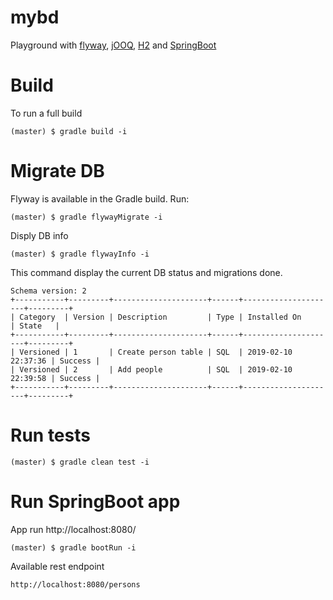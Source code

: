 # mybd
Playground with [flyway](https://flywaydb.org/), [jOOQ](https://www.jooq.org/), [H2](http://www.h2database.com/html/main.html) and [SpringBoot](http://spring.io/projects/spring-boot) 

# Build
To run a full build

    (master) $ gradle build -i
    
# Migrate DB
Flyway is available in the Gradle build. Run:

    (master) $ gradle flywayMigrate -i

Disply DB info

    (master) $ gradle flywayInfo -i
    
This command display the current DB status and migrations done.

    Schema version: 2
    +-----------+---------+---------------------+------+---------------------+---------+
    | Category  | Version | Description         | Type | Installed On        | State   |
    +-----------+---------+---------------------+------+---------------------+---------+
    | Versioned | 1       | Create person table | SQL  | 2019-02-10 22:37:36 | Success |
    | Versioned | 2       | Add people          | SQL  | 2019-02-10 22:39:58 | Success |
    +-----------+---------+---------------------+------+---------------------+---------+        

# Run tests

    (master) $ gradle clean test -i
    
# Run SpringBoot app
App run http://localhost:8080/

    (master) $ gradle bootRun -i    
    
Available rest endpoint
    
    http://localhost:8080/persons